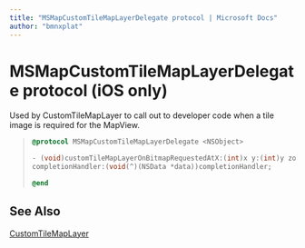 ```yaml
---
title: "MSMapCustomTileMapLayerDelegate protocol | Microsoft Docs"
author: "bmnxplat"
---
```


# MSMapCustomTileMapLayerDelegate protocol (iOS only)

Used by CustomTileMapLayer to call out to developer code when a tile image is required for the MapView.

>```objectivec
> @protocol MSMapCustomTileMapLayerDelegate <NSObject>
>
> - (void)customTileMapLayerOnBitmapRequestedAtX:(int)x y:(int)y zoom:(int)zoom
> completionHandler:(void(^)(NSData *data))completionHandler;
>
> @end
>```

## See Also

[CustomTileMapLayer](../CustomTileMapLayer-class.md)